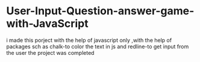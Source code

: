 # User-Input-Question-answer-game-with-JavaScript
i made this porject with the help of javascript only ,with the help of packages sch as chalk-to color the text in js 
and redline-to get input from the user the project was completed
